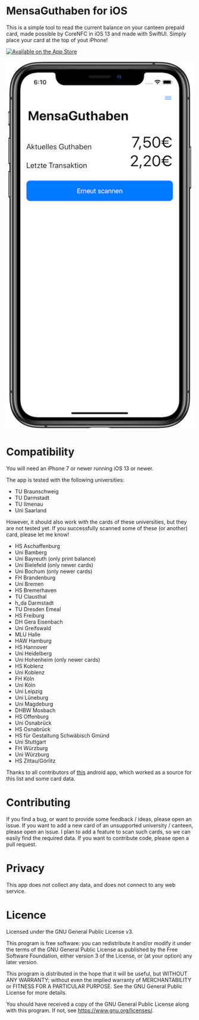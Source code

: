 # MensaGuthaben for iOS
This is a simple tool to read the current balance on your canteen prepaid card, made possible by CoreNFC in iOS 13 and made with SwiftUI. Simply place your card at the top of yout iPhone!

[![Available on the App Store](http://cl.ly/WouG/Download_on_the_App_Store_Badge_DE-DE_135x40.svg)](https://apps.apple.com/de/app/mensaguthaben/id1479619088)

![MensaGuthaben on iPhone X](https://github.com/TheJKM/MensaGuthaben-iOS/raw/master/preview.png)

# Compatibility
You will need an iPhone 7 or newer running iOS 13 or newer.

The app is tested with the following universities:
- TU Braunschweig
- TU Darmstadt
- TU Ilmenau
- Uni Saarland

However, it should also work with the cards of these universities, but they are not tested yet. If you successfully scanned some of these (or another) card, please let me know!
- HS Aschaffenburg
- Uni Bamberg
- Uni Bayreuth (only print balance)
- Uni Bielefeld (only newer cards)
- Uni Bochum (only newer cards)
- FH Brandenburg
- Uni Bremen
- HS Bremerhaven
- TU Clausthal
- h_da Darmstadt
- TU Dresden Emeal
- HS Freiburg
- DH Gera Eisenbach
- Uni Greifswald
- MLU Halle
- HAW Hamburg
- HS Hannover
- Uni Heidelberg
- Uni Hohenheim (only newer cards)
- HS Koblenz
- Uni Koblenz
- FH Köln
- Uni Köln
- Uni Leipzig
- Uni Lüneburg
- Uni Magdeburg
- DHBW Mosbach
- HS Offenburg
- Uni Osnabrück
- HS Osnabrück
- HS für Gestaltung Schwäbisch Gmünd
- Uni Stuttgart
- FH Würzburg
- Uni Würzburg
- HS Zittau/Görlitz

Thanks to all contributors of [this](https://github.com/jakobwenzel/MensaGuthaben) android app, which worked as a source for this list and some card data.

# Contributing
If you find a bug, or want to provide some feedback / ideas, please open an issue.
If you want to add a new card of an unsupported university / canteen, please open an issue. I plan to add a feature to scan such cards, so we can easily find the required data.
If you want to contribute code, please open a pull request.

# Privacy
This app does not collect any data, and does not connect to any web service.

# Licence
Licensed under the GNU General Public License v3.

This program is free software: you can redistribute it and/or modify
it under the terms of the GNU General Public License as published by
the Free Software Foundation, either version 3 of the License, or
(at your option) any later version.

This program is distributed in the hope that it will be useful,
but WITHOUT ANY WARRANTY; without even the implied warranty of
MERCHANTABILITY or FITNESS FOR A PARTICULAR PURPOSE.  See the
GNU General Public License for more details.

You should have received a copy of the GNU General Public License
along with this program.  If not, see <https://www.gnu.org/licenses/>.
